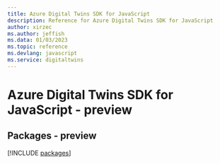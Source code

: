 ```yaml
---
title: Azure Digital Twins SDK for JavaScript
description: Reference for Azure Digital Twins SDK for JavaScript
author: xirzec
ms.author: jeffish
ms.data: 01/03/2023
ms.topic: reference
ms.devlang: javascript
ms.service: digitaltwins
---
```

# Azure Digital Twins SDK for JavaScript - preview
## Packages - preview
[!INCLUDE [packages](digital-twins-index.md)]